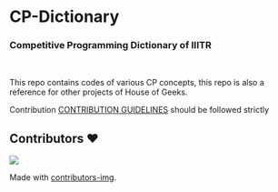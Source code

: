 # CP-Dictionary

<h3>Competitive Programming Dictionary of IIITR</h3><br>

This repo contains codes of various CP concepts, this repo is also a reference for other 
projects of House of Geeks.

Contribution [CONTRIBUTION GUIDELINES](https://github.com/houseofgeeks/CP-Dictionary/blob/master/CONTRIBUTING.md) should be followed strictly 

## Contributors ❤️ 
<a href="https://github.com/houseofgeeks/CP-Dictionary/graphs/contributors">
  <img src="https://contributors-img.web.app/image?repo=houseofgeeks/CP-Dictionary" />
</a>

Made with [contributors-img](https://contributors-img.web.app).

